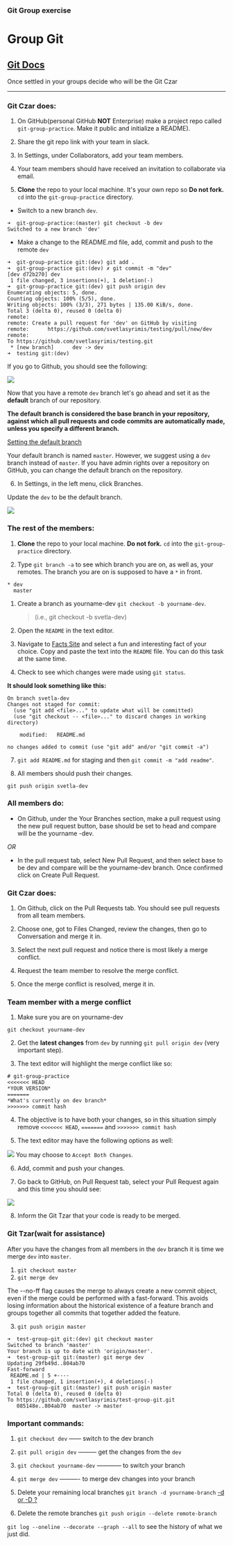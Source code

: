 ### Git Group exercise

# Group Git

## [Git Docs](https://www.git-scm.com/docs)

Once settled in your groups decide who will be the Git Czar
*********
### Git Czar does:

1. On GitHub(personal GitHub **NOT** Enterprise) make a project repo called `git-group-practice`. Make it public and initialize a README).

2. Share the git repo link with your team in slack.

3. In Settings, under Collaborators, add your team members.

4. Your team members should have received an invitation to collaborate via email.

5. **Clone** the repo to your local machine. It's your own repo so **Do not fork.** `cd` into the `git-group-practice` directory.
 
 * Switch to a new branch `dev`.

```
➜  git-group-practice:(master) git checkout -b dev
Switched to a new branch 'dev'
```

 * Make a change to the README.md file, add, commit and push to the remote `dev`
 
```
➜  git-group-practice git:(dev) git add .
➜  git-group-practice git:(dev) ✗ git commit -m "dev"
[dev d72b270] dev
 1 file changed, 3 insertions(+), 1 deletion(-)
➜  git-group-practice git:(dev) git push origin dev 
Enumerating objects: 5, done.
Counting objects: 100% (5/5), done.
Writing objects: 100% (3/3), 271 bytes | 135.00 KiB/s, done.
Total 3 (delta 0), reused 0 (delta 0)
remote: 
remote: Create a pull request for 'dev' on GitHub by visiting
remote:      https://github.com/svetlasyrimis/testing/pull/new/dev
remote: 
To https://github.com/svetlasyrimis/testing.git
 * [new branch]      dev -> dev
➜  testing git:(dev)
```
If you go to Github, you should see the following: 

![](screenshot-dev.png)


Now that you have a remote `dev` branch let's go ahead and set it as the **default** branch of our repository.


**The default branch is considered the base branch in your repository, against which all pull requests and code commits are automatically made, unless you specify a different branch.**

[Setting the default branch](https://help.github.com/en/github/administering-a-repository/setting-the-default-branch)

Your default branch is named `master`. However, we suggest using a `dev` branch instead of `master`. If you have admin rights over a repository on GitHub, you can change the default branch on the repository.


6. In Settings, in the left menu, click Branches.

Update the `dev` to be the default branch.

![](dev-default.png)


### The rest of the members:

1. **Clone** the repo to your local machine. **Do not fork.** `cd` into the `git-group-practice` directory.

1. Type `git branch -a` to see which branch you are on, as well as, your remotes. The branch you are on is supposed to have a `*` in front.

```
* dev
  master
```

1. Create a branch as yourname-dev `git checkout -b yourname-dev`. 
    > (i.e., git checkout -b svetla-dev)

1. Open the `README` in the text editor.

1. Navigate to [Facts Site](https://www.thefactsite.com/) and select a fun and interesting fact of your choice. Copy and paste the text into the `README` file. You can do this task at the same time.


1. Check to see which changes were made using `git status`. 


**It should look something like this:**

```
On branch svetla-dev
Changes not staged for commit:
  (use "git add <file>..." to update what will be committed)
  (use "git checkout -- <file>..." to discard changes in working directory)

	modified:   README.md

no changes added to commit (use "git add" and/or "git commit -a")
```

7. `git add README.md` for staging and then `git commit -m "add readme"`.

8. All members should push their changes.

  `git push origin svetla-dev`

### All members do:
- On Github, under the Your Branches section, make a pull request using the new pull request button, base should be set to head and compare will be the yourname -dev. 

*OR*

- In the pull request tab, select New Pull Request, and then select base to be dev and compare will be the yourname-dev branch. Once confirmed click on Create Pull Request.


### Git Czar does:
1. On Github, click on the Pull Requests tab. You should see pull requests from all team members.

2. Choose one, got to Files Changed, review the changes, then go to Conversation  and merge it in.

3. Select the next pull request and notice there is most likely a merge conflict. 

4. Request the team member to resolve the merge conflict.

5. Once the merge conflict is resolved, merge it in.

### Team member with a merge conflict

1. Make sure you are on yourname-dev

`git checkout yourname-dev`

2. Get the **latest changes** from `dev` by running `git pull origin dev` (very important step).

3. The text editor will highlight the merge conflict like so:

```
# git-group-practice
<<<<<<< HEAD
*YOUR VERSION*
=======
*What's currently on dev branch*
>>>>>>> commit hash
```

4. The objective is to have both your changes, so in this situation simply remove `<<<<<<< HEAD`, `=======` and `>>>>>>> commit hash`

5. The text editor may have the following options as well:

![](vs-code.png)
   You may choose to `Accept Both Changes`.

6. Add, commit and push your changes. 

7. Go back to GitHub, on Pull Request tab, select your Pull Request again and this time you should see: 

![](success.png)

8. Inform the Git Tzar that your code is ready to be merged.




### Git Tzar(wait for assistance)

After you have the changes from all members in the `dev` branch it is time we merge `dev` into `master`. 


1. `git checkout master`
2. `git merge dev`

The --no-ff flag causes the merge to always create a new commit object, even if the merge could be performed with a fast-forward. This avoids losing information about the historical existence of a feature branch and groups together all commits that together added the feature.

[](https://nvie.com/posts/a-successful-git-branching-model/)

3. `git push origin master`

```
➜  test-group-git git:(dev) git checkout master
Switched to branch 'master'
Your branch is up to date with 'origin/master'.
➜  test-group-git git:(master) git merge dev
Updating 29fb49d..804ab70
Fast-forward
 README.md | 5 +----
 1 file changed, 1 insertion(+), 4 deletions(-)
➜  test-group-git git:(master) git push origin master
Total 0 (delta 0), reused 0 (delta 0)
To https://github.com/svetlasyrimis/test-group-git.git
   085148e..804ab70  master -> master
```


### Important commands:
1. `git checkout dev` —— switch to the dev branch
1. `git pull origin dev` ——— get the changes from the `dev` 
1. `git checkout yourname-dev` ———— to switch your branch
1. `git merge dev` ———- to merge dev changes into your branch 



1. Delete your remaining local branches `git branch -d yourname-branch` [-d or -D ?](https://koukia.ca/delete-a-local-and-a-remote-git-branch-61df0b10d323)
2. Delete the remote branches `git push origin --delete remote-branch`


`git log --oneline --decorate --graph --all` to see the history of what we just did. 


